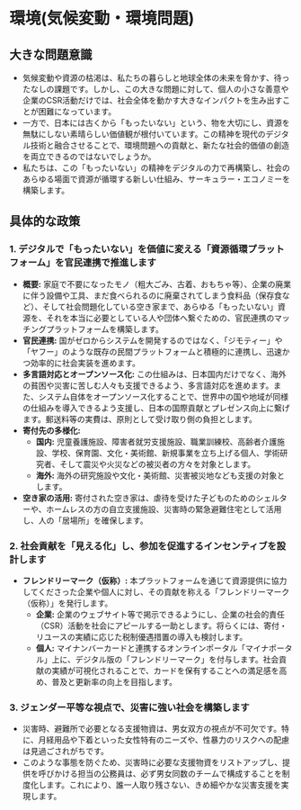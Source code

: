 # 環境(気候変動・環境問題)

## 大きな問題意識

*   気候変動や資源の枯渇は、私たちの暮らしと地球全体の未来を脅かす、待ったなしの課題です。しかし、この大きな問題に対して、個人の小さな善意や企業のCSR活動だけでは、社会全体を動かす大きなインパクトを生み出すことが困難になっています。
*   一方で、日本には古くから「もったいない」という、物を大切にし、資源を無駄にしない素晴らしい価値観が根付いています。この精神を現代のデジタル技術と融合させることで、環境問題への貢献と、新たな社会的価値の創造を両立できるのではないでしょうか。
*   私たちは、この「もったいない」の精神をデジタルの力で再構築し、社会のあらゆる場面で資源が循環する新しい仕組み、サーキュラー・エコノミーを構築します。

## 具体的な政策

### 1. デジタルで「もったいない」を価値に変える「資源循環プラットフォーム」を官民連携で推進します

*   **概要:** 家庭で不要になったモノ（粗大ごみ、古着、おもちゃ等）、企業の廃業に伴う設備や工具、まだ食べられるのに廃棄されてしまう食料品（保存食など）、そして社会問題化している空き家まで、あらゆる「もったいない」資源を、それを本当に必要としている人や団体へ繋ぐための、官民連携のマッチングプラットフォームを構築します。
*   **官民連携:** 国がゼロからシステムを開発するのではなく、「ジモティー」や「ヤフー」のような既存の民間プラットフォームと積極的に連携し、迅速かつ効率的に社会実装を進めます。
*   **多言語対応とオープンソース化:** この仕組みは、日本国内だけでなく、海外の貧困や災害に苦しむ人々も支援できるよう、多言語対応を進めます。また、システム自体をオープンソース化することで、世界中の国や地域が同様の仕組みを導入できるよう支援し、日本の国際貢献とプレゼンス向上に繋げます。郵送料等の実費は、原則として受け取り側の負担とします。
*   **寄付先の多様化:**
    *   **国内:** 児童養護施設、障害者就労支援施設、職業訓練校、高齢者介護施設、学校、保育園、文化・美術館、新規事業を立ち上げる個人、学術研究者、そして震災や火災などの被災者の方々を対象とします。
    *   **海外:** 海外の研究施設や文化・美術館、災害被災地なども支援の対象とします。
*   **空き家の活用:** 寄付された空き家は、虐待を受けた子どものためのシェルターや、ホームレスの方の自立支援施設、災害時の緊急避難住宅として活用し、人の「居場所」を確保します。

### 2. 社会貢献を「見える化」し、参加を促進するインセンティブを設計します

*   **フレンドリーマーク（仮称）:** 本プラットフォームを通じて資源提供に協力してくださった企業や個人に対し、その貢献を称える「フレンドリーマーク（仮称）」を発行します。
    *   **企業:** 企業のウェブサイト等で掲示できるようにし、企業の社会的責任（CSR）活動を社会にアピールする一助とします。将らくには、寄付・リユースの実績に応じた税制優遇措置の導入も検討します。
    *   **個人:** マイナンバーカードと連携するオンラインポータル「マイナポータル」上に、デジタル版の「フレンドリーマーク」を付与します。社会貢献の実績が可視化されることで、カードを保有することへの満足感を高め、普及と更新率の向上を目指します。

### 3. ジェンダー平等な視点で、災害に強い社会を構築します

*   災害時、避難所で必要となる支援物資は、男女双方の視点が不可欠です。特に、月経用品や下着といった女性特有のニーズや、性暴力のリスクへの配慮は見過ごされがちです。
*   このような事態を防ぐため、災害時に必要な支援物資をリストアップし、提供を呼びかける担当の公務員は、必ず男女同数のチームで構成することを制度化します。これにより、誰一人取り残さない、きめ細やかな災害支援を実現します。